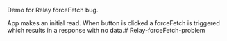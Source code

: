 Demo for Relay forceFetch bug.

App makes an initial read. When button is clicked a forceFetch is triggered which results in
a response with no data.# Relay-forceFetch-problem 
